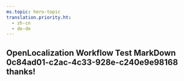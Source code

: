 ```yaml
---
ms.topic: hero-topic
translation.priority.ht: 
  - zh-cn
  - de-de
---
```

## OpenLocalization Workflow Test MarkDown 0c84ad01-c2ac-4c33-928e-c240e9e98168 thanks!
